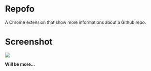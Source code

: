 Repofo
======

A Chrome extension that show more informations about a Github repo.

Screenshot
=====
![](http://ww4.sinaimg.cn/large/62580dd9gw1emj5iun5qbj20bs04ot8z.jpg)

**Will be more...**
